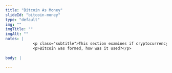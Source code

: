 ```yaml
--- 
title: "Bitcoin As Money"
slideId: "bitcoin-money"
type: "default"
img: ""
imgTitle: ""
imgAlt: ""
notes: | 
            <p class="subtitle">This section examines if cryptocurrency is money.</p>
            <p>Bitcoin was formed, how was it used?</p>
        
body: | 
        
---
```

